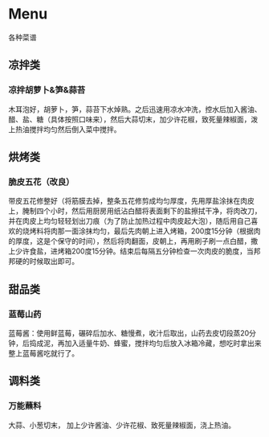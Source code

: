 # Menu
各种菜谱


## 凉拌类

### 凉拌胡萝卜&笋&蒜苔

木耳泡好，胡萝卜，笋，蒜苔下水焯熟。之后迅速用凉水冲洗，控水后加入酱油、醋、盐、糖（具体按照口味来），然后大蒜切末，加少许花椒，致死量辣椒面，泼上热油搅拌均匀然后倒入菜中搅拌。

## 烘烤类

### 脆皮五花（改良）

带皮五花修整好（将筋膜去掉，整条五花修剪成均匀厚度，先用厚盐涂抹在肉皮上，腌制四个小时，然后用厨房用纸沾白醋将表面剩下的盐擦拭干净，将肉改刀，并在肉皮上均匀轻轻划出刀痕（为了防止加热过程中肉皮起大泡），随后用自己喜欢的烧烤料将肉那一面涂抹均匀，最后先肉朝上进入烤箱，200度15分钟（根据肉的厚度，这是个保守的时间），然后将肉翻面，皮朝上，再用刷子刷一点白醋，撒上少许食盐，进烤箱200度15分钟。结束后每隔五分钟检查一次肉皮的脆度，当邦邦硬的时候取出即可。

## 甜品类

### 蓝莓山药

蓝莓酱：使用鲜蓝莓，碾碎后加水、糖慢煮，收汁后取出，山药去皮切段蒸20分钟，后捣成泥，再加入适量牛奶、蜂蜜，搅拌均匀后放入冰箱冷藏，想吃时拿出来整上蓝莓酱吃就行了。

## 调料类

### 万能蘸料

大蒜、小葱切末， 加上少许酱油、少许花椒、致死量辣椒面，浇上热油。
